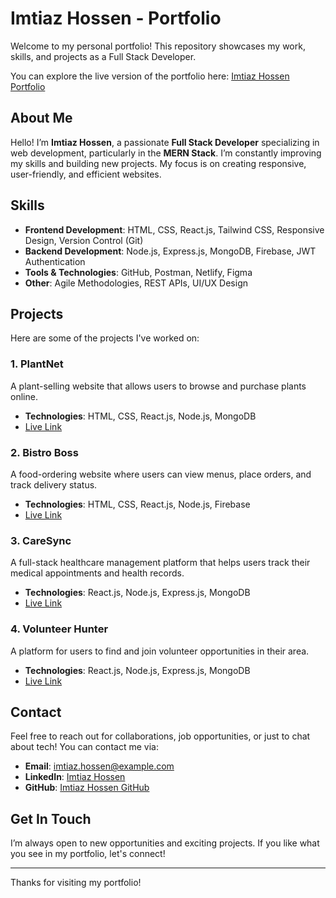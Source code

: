# Imtiaz Hossen - Portfolio

Welcome to my personal portfolio! This repository showcases my work, skills, and projects as a Full Stack Developer. 

You can explore the live version of the portfolio here: [Imtiaz Hossen Portfolio](https://imtiaz-hossen.web.app)

## About Me
Hello! I’m **Imtiaz Hossen**, a passionate **Full Stack Developer** specializing in web development, particularly in the **MERN Stack**. I’m constantly improving my skills and building new projects. My focus is on creating responsive, user-friendly, and efficient websites.

## Skills
- **Frontend Development**: HTML, CSS, React.js, Tailwind CSS, Responsive Design, Version Control (Git)
- **Backend Development**: Node.js, Express.js, MongoDB, Firebase, JWT Authentication
- **Tools & Technologies**: GitHub, Postman, Netlify, Figma
- **Other**: Agile Methodologies, REST APIs, UI/UX Design

## Projects

Here are some of the projects I've worked on:

### 1. **PlantNet**
A plant-selling website that allows users to browse and purchase plants online.

- **Technologies**: HTML, CSS, React.js, Node.js, MongoDB
- [Live Link](https://plantnet.com)

### 2. **Bistro Boss**
A food-ordering website where users can view menus, place orders, and track delivery status.

- **Technologies**: HTML, CSS, React.js, Node.js, Firebase
- [Live Link](https://bistroboss.com)

### 3. **CareSync**
A full-stack healthcare management platform that helps users track their medical appointments and health records.

- **Technologies**: React.js, Node.js, Express.js, MongoDB
- [Live Link](https://caresync.com)

### 4. **Volunteer Hunter**
A platform for users to find and join volunteer opportunities in their area.

- **Technologies**: React.js, Node.js, Express.js, MongoDB
- [Live Link](https://volunteerhunter.com)

## Contact

Feel free to reach out for collaborations, job opportunities, or just to chat about tech! You can contact me via:

- **Email**: imtiaz.hossen@example.com
- **LinkedIn**: [Imtiaz Hossen](https://www.linkedin.com/in/imtiaz-hossen)
- **GitHub**: [Imtiaz Hossen GitHub](https://github.com/imtiaz-hossen)

## Get In Touch

I’m always open to new opportunities and exciting projects. If you like what you see in my portfolio, let's connect!

---

Thanks for visiting my portfolio!
